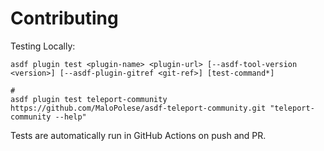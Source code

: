# Contributing

Testing Locally:

```shell
asdf plugin test <plugin-name> <plugin-url> [--asdf-tool-version <version>] [--asdf-plugin-gitref <git-ref>] [test-command*]

#
asdf plugin test teleport-community https://github.com/MaloPolese/asdf-teleport-community.git "teleport-community --help"
```

Tests are automatically run in GitHub Actions on push and PR.
